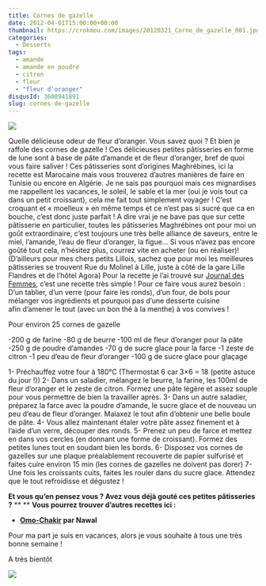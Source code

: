 ```yaml
---
title: Cornes de gazelle
date: 2012-04-01T15:00:00+00:00
thumbnail: https://crokmou.com/images/20120321_Corne_de_gazelle_001.jpg
categories:
  - Desserts
tags:
  - amande
  - amande en poudre
  - citron
  - fleur
  - "fleur d'oranger"
disqusId: 3608941891
slug: cornes-de-gazelle
---
```


[![](http://2.bp.blogspot.com/-P2ejUKznwlA/UCbMsoc8I-I/AAAAAAAAC_w/USMD1ipibMg/s320/20120321_Corne_de_gazelle_bann.jpg)](http://2.bp.blogspot.com/-P2ejUKznwlA/UCbMsoc8I-I/AAAAAAAAC_w/USMD1ipibMg/s1600/20120321_Corne_de_gazelle_bann.jpg)

Quelle délicieuse odeur de fleur d’oranger. Vous savez quoi ? Et bien je raffole des cornes de gazelle ! Ces délicieuses petites pâtisseries en forme de lune sont à base de pâte d’amande et de fleur d’oranger, bref de quoi vous faire saliver ! Ces pâtisseries sont d’origines Maghrébines, ici la recette est Marocaine mais vous trouverez d’autres manières de faire en Tunisie ou encore en Algérie. Je ne sais pas pourquoi mais ces mignardises me rappellent les vacances, le soleil, le sable et la mer (oui je vois tout ca dans un petit croissant), cela me fait tout simplement voyager ! C’est croquant et « moelleux » en même temps et ce n’est pas si sucré que ca en bouche, c’est donc juste parfait ! A dire vrai je ne bave pas que sur cette pâtisserie en particulier, toutes les pâtisseries Maghrébines ont pour moi un goût extraordinaire, c’est toujours une très belle alliance de saveurs, entre le miel, l’amande, l’eau de fleur d’oranger, la figue… Si vous n’avez pas encore goûté tout cela, n’hésitez plus, courrez vite en acheter (ou en réaliser)! (D’ailleurs pour mes chers petits Lillois, sachez que pour moi les meilleures pâtisseries se trouvent Rue du Molinel à Lille, juste à côté de la gare Lille Flandres et de l’hôtel Agora) Pour la recette je l’ai trouvé sur [Journal des Femmes](http://cuisine.journaldesfemmes.com/recette/314433-corne-de-gazelle), c’est une recette très simple ! Pour ce faire vous aurez besoin : D’un tablier, d’un verre (pour faire les ronds), d’un four, de bols pour mélanger vos ingrédients et pourquoi pas d’une desserte cuisine afin d’amener le tout (avec un bon thé à la menthe) à vos convives !

Pour environ 25 cornes de gazelle

-200 g de farine
-80 g de beurre
-100 ml de fleur d’oranger pour la pâte
-250 g de poudre d’amandes
-70 g de sucre glace pour la farce
-1 zeste de citron
-1 peu d’eau de fleur d’oranger
-100 g de sucre glace pour glaçage

1- Préchauffez votre four à 180°C (Thermostat 6 car 3×6 = 18 (petite astuce du jour !))
2- Dans un saladier, mélangez le beurre, la farine, les 100ml de fleur d’oranger et le zeste de citron. Formez une pâte légère et assez souple pour vous permettre de bien la travailler après.
3- Dans un autre saladier, préparez la farce avec la poudre d’amande, le sucre glace et de nouveau un peu d’eau de fleur d’oranger. Malaxez le tout afin d’obtenir une belle boule de pâte.
4- Vous allez maintenant étaler votre pâte assez finement et à l’aide d’un verre, découper des ronds.
5- Prenez un peu de farce et mettez en dans vos cercles (en donnant une forme de croissant). Formez des petites lunes tout en soudant bien les bords.
6- Disposez vos cornes de gazelles sur une plaque préalablement recouverte de papier sulfurisé et faites cuire environ 15 min (les cornes de gazelles ne doivent pas dorer)
7- Une fois les croissants cuits, faites les rouler dans du sucre glace. Attendez que le tout refroidisse et dégustez !

**Et vous qu’en pensez vous ? Avez vous déjà gouté ces petites pâtisseries ?** ** ** **Vous pourrez trouver d’autres recettes ici :**
* **[Omo-Chakir](http://omochakir.over-blog.com/categorie-10822611.html) par Nawal**

Pour ma part je suis en vacances, alors je vous souhaite à tous une très bonne semaine !

A très bientôt

![](http://4.bp.blogspot.com/-2bLosyMFac4/TxhFg0sR2dI/AAAAAAAABec/Mzg1OnlXUmM/s1600/Signature+copie.jpg)